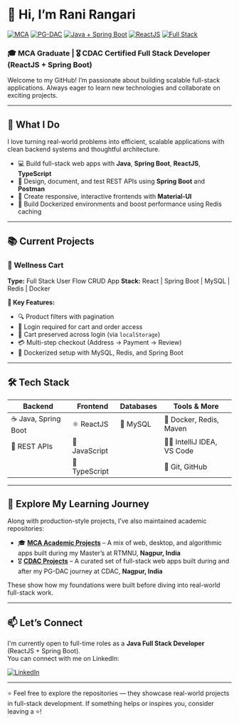 # 👋 Hi, I’m Rani Rangari

[![MCA](https://img.shields.io/badge/MCA-_2022-purple)](https://www.nagpuruniversity.ac.in/)
[![PG-DAC](https://img.shields.io/badge/CDAC-_2023-purple)](https://www.cdac.in/)
[![Java + Spring Boot](https://img.shields.io/badge/Backend-Java_&_Spring_Boot-blue)](https://spring.io/projects/spring-boot)
[![ReactJS](https://img.shields.io/badge/Frontend-ReactJS-61DAFB?logo=react&logoColor=white)](https://reactjs.org/)
[![Full Stack](https://img.shields.io/badge/Role-Full_Stack_Developer-orange)](https://github.com/)



### 🎓 MCA Graduate | 🎖️ CDAC Certified Full Stack Developer (ReactJS + Spring Boot)

Welcome to my GitHub! I’m passionate about building scalable full-stack applications. Always eager to learn new technologies and collaborate on exciting projects.

---

## 🚀 What I Do

I love turning real-world problems into efficient, scalable applications with clean backend systems and thoughtful architecture.

- 💻 Build full-stack web apps with **Java**, **Spring Boot**, **ReactJS**, **TypeScript**
- 🔧 Design, document, and test REST APIs using **Spring Boot** and **Postman**  
- 📱 Create responsive, interactive frontends with **Material-UI**
- 🐳 Build Dockerized environments and boost performance using Redis caching  

---

## 📚 Current Projects

### 🛒 Wellness Cart  
**Type:** Full Stack User Flow CRUD App
**Stack:** React | Spring Boot | MySQL | Redis | Docker  

**🔧 Key Features:**
- 🔍 Product filters with pagination  
- 🔐 Login required for cart and order access  
- 💾 Cart preserved across login (via `localStorage`)  
- 💳 Multi-step checkout (Address → Payment → Review)  
- 🐳 Dockerized setup with MySQL, Redis, and Spring Boot  

---

## 🛠️ Tech Stack

| Backend              | Frontend             | Databases          | Tools & More               |
|----------------------|----------------------|--------------------|----------------------------|
| ☕ Java, Spring Boot  | ⚛️ ReactJS           | 🐬 MySQL           | 🐳 Docker, Redis, Maven    |
| 🔗 REST APIs          | 📜 JavaScript        |                    | 🧑‍💻 IntelliJ IDEA, VS Code |
|                       | 📘 TypeScript        |                    | 🔧 Git, GitHub              |

---

## 📂 Explore My Learning Journey

Along with production-style projects, I’ve also maintained academic repositories:

- 🎓 **[MCA Academic Projects](https://github.com/rangari-rani/academic-projects-mca)** – A mix of web, desktop, and algorithmic apps built during my Master’s at RTMNU, **Nagpur, India**
- 🎖️ **[CDAC Projects](https://github.com/rangari-rani/academic-projects-cdac)** – A curated set of full-stack web apps built during and after my PG-DAC journey at CDAC, **Nagpur, India**

These show how my foundations were built before diving into real-world full-stack work.

---

## 📫 Let’s Connect

I'm currently open to full-time roles as a **Java Full Stack Developer** (ReactJS + Spring Boot).  
You can connect with me on LinkedIn:

[![LinkedIn](https://img.shields.io/badge/LinkedIn-Rani_Rangari-blue?logo=linkedin)](https://www.linkedin.com/in/rani-rangari/)

---

⭐️ Feel free to explore the repositories — they showcase real-world projects in full-stack development.
If something helps or inspires you, consider leaving a ⭐!
